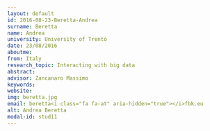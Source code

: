 ```yaml
---
layout: default 
id: 2016-08-23-Beretta-Andrea
surname: Beretta
name: Andrea
university: University of Trento
date: 23/08/2016
aboutme: 
from: Italy
research_topic: Interacting with big data
abstract: 
advisor: Zancanaro Massimo
keywords: 
website: 
img: beretta.jpg
email: beretta<i class="fa fa-at" aria-hidden="true"></i>fbk.eu
alt: Andrea Beretta
modal-id: stud11
---
```

